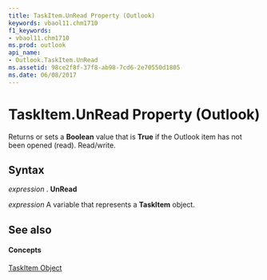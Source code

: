 ```yaml
---
title: TaskItem.UnRead Property (Outlook)
keywords: vbaol11.chm1710
f1_keywords:
- vbaol11.chm1710
ms.prod: outlook
api_name:
- Outlook.TaskItem.UnRead
ms.assetid: 98ce2f8f-37f8-ab98-7cd6-2e70550d1805
ms.date: 06/08/2017
---
```



# TaskItem.UnRead Property (Outlook)

Returns or sets a  **Boolean** value that is **True** if the Outlook item has not been opened (read). Read/write.


## Syntax

 _expression_ . **UnRead**

 _expression_ A variable that represents a **TaskItem** object.


## See also


#### Concepts


[TaskItem Object](Outlook.TaskItem.md)

